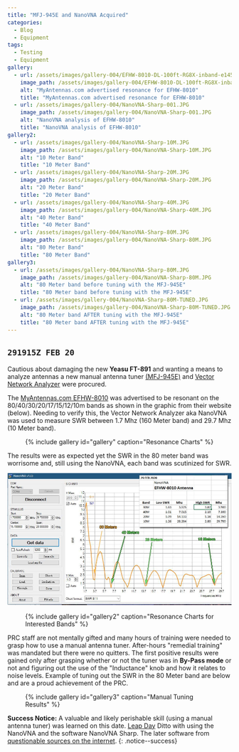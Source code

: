 ```yaml
---
title: "MFJ-945E and NanoVNA Acquired"
categories:
  - Blog
  - Equipment
tags:
  - Testing
  - Equipment
gallery:
  - url: /assets/images/gallery-004/EFHW-8010-DL-100ft-RG8X-inband-e1459571195823.jpg
    image_path: /assets/images/gallery-004/EFHW-8010-DL-100ft-RG8X-inband-e1459571195823.jpg
    alt: "MyAntennas.com advertised resonance for EFHW-8010"
    title: "MyAntennas.com advertised resonance for EFHW-8010"
  - url: /assets/images/gallery-004/NanoVNA-Sharp-001.JPG
    image_path: /assets/images/gallery-004/NanoVNA-Sharp-001.JPG
    alt: "NanoVNA analysis of EFHW-8010"
    title: "NanoVNA analysis of EFHW-8010"
gallery2:
  - url: /assets/images/gallery-004/NanoVNA-Sharp-10M.JPG
    image_path: /assets/images/gallery-004/NanoVNA-Sharp-10M.JPG
    alt: "10 Meter Band"
    title: "10 Meter Band"
  - url: /assets/images/gallery-004/NanoVNA-Sharp-20M.JPG
    image_path: /assets/images/gallery-004/NanoVNA-Sharp-20M.JPG
    alt: "20 Meter Band"
    title: "20 Meter Band"
  - url: /assets/images/gallery-004/NanoVNA-Sharp-40M.JPG
    image_path: /assets/images/gallery-004/NanoVNA-Sharp-40M.JPG
    alt: "40 Meter Band"
    title: "40 Meter Band"
  - url: /assets/images/gallery-004/NanoVNA-Sharp-80M.JPG
    image_path: /assets/images/gallery-004/NanoVNA-Sharp-80M.JPG
    alt: "80 Meter Band"
    title: "80 Meter Band"
gallery3:
  - url: /assets/images/gallery-004/NanoVNA-Sharp-80M.JPG
    image_path: /assets/images/gallery-004/NanoVNA-Sharp-80M.JPG
    alt: "80 Meter band before tuning with the MFJ-945E"
    title: "80 Meter band before tuning with the MFJ-945E"
  - url: /assets/images/gallery-004/NanoVNA-Sharp-80M-TUNED.JPG
    image_path: /assets/images/gallery-004/NanoVNA-Sharp-80M-TUNED.JPG
    alt: "80 Meter band AFTER tuning with the MFJ-945E"
    title: "80 Meter band AFTER tuning with the MFJ-945E"
---
```

`291915Z FEB 20`
---

Cautious about damaging the new **Yeasu FT-891** and wanting a means to analyze antennas a new manual antenna tuner [(MFJ-945E)][1] and [Vector Network Analyzer][2] were procured.

The [MyAntennas.com EFHW-8010][3] was advertised to be resonant on  the 80/40/30/20/17/15/12/10m bands as shown in the graphic from their website (below).  Needing to verify this, the Vector Network Analyzer aka NanoVNA was used to measure SWR between 1.7 Mhz (160 Meter band) and 29.7 Mhz (10 Meter band).

<figure>
{% include gallery id="gallery" caption="Resonance Charts" %}
</figure>

The results were as expected yet the SWR in the 80 meter band was worrisome and, still using the NanoVNA, each band was scutinized for SWR.

![Meter Band Analysis](/assets/images/gallery-004/NanoVNA-Sharp-003.jpg "Meter Band Analysis")

<figure>
{% include gallery id="gallery2" caption="Resonance Charts for Interested Bands" %}
</figure>

PRC staff are not mentally gifted and many hours of training were needed to grasp how to use a manual antenna tuner.  After-hours "remedial training" was mandated but there were no quitters.  The first positive results were gained only after grasping whether or not the tuner was in **By-Pass mode** or not and figuring out the use of the "Inductance" knob and how it relates to noise levels.  Example of tuning out the SWR in the 80 Meter band are below and are a proud achievement of the PRC.

<figure>
{% include gallery id="gallery3" caption="Manual Tuning Results" %}
</figure>

[1]: https://www.mfjenterprises.com/Product.php?productid=MFJ-945E
[2]: https://www.amazon.com/gp/product/B07Z5VY7B6/ref=ppx_yo_dt_b_asin_title_o03_s01?ie=UTF8&psc=1
[3]: https://myantennas.com/wp/product/efhw-8010/
[4]: https://drive.google.com/drive/folders/1IZEtx2YdqchaTO8Aa9QbhQ8g_Pr5iNhr


**Success Notice:** A valuable and likely perishable skill (using a manual antenna tuner) was learned on this date. [Leap Day](#) Ditto with using the NanoVNA and the software NanoVNA Sharp.  The later software from [questionable sources on the internet][4].
{: .notice--success}
